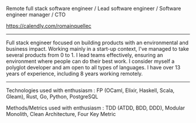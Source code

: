 Remote full stack software engineer / Lead software engineer / Software engineer manager / CTO

https://calendly.com/romainquellec

----- 

Full stack engineer focused on building products with an environmental and business impact. Working mainly in a start-up context, I've managed to take several products from 0 to 1. I lead teams effectively, ensuring an environment where people can do their best work.
I consider myself a polyglot developer and am open to all types of languages. I have over 13 years of experience, including 8 years working remotely.

-----

Technologies used with enthusiasm : FP (OCaml, Elixir, Haskell, Scala, Gleam), Rust, Go, Python, PostgreSQL

Methods/Metrics used with enthusiasm : TDD (ATDD, BDD, DDD), Modular Monolith, Clean Architecture, Four Key Metric
